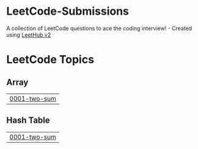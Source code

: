 # LeetCode-Submissions
A collection of LeetCode questions to ace the coding interview! - Created using [LeetHub v2](https://github.com/arunbhardwaj/LeetHub-2.0)

<!---LeetCode Topics Start-->
# LeetCode Topics
## Array
|  |
| ------- |
| [0001-two-sum](https://github.com/nihalshetty-boop/LeetCode-Submissions/tree/master/0001-two-sum) |
## Hash Table
|  |
| ------- |
| [0001-two-sum](https://github.com/nihalshetty-boop/LeetCode-Submissions/tree/master/0001-two-sum) |
<!---LeetCode Topics End-->